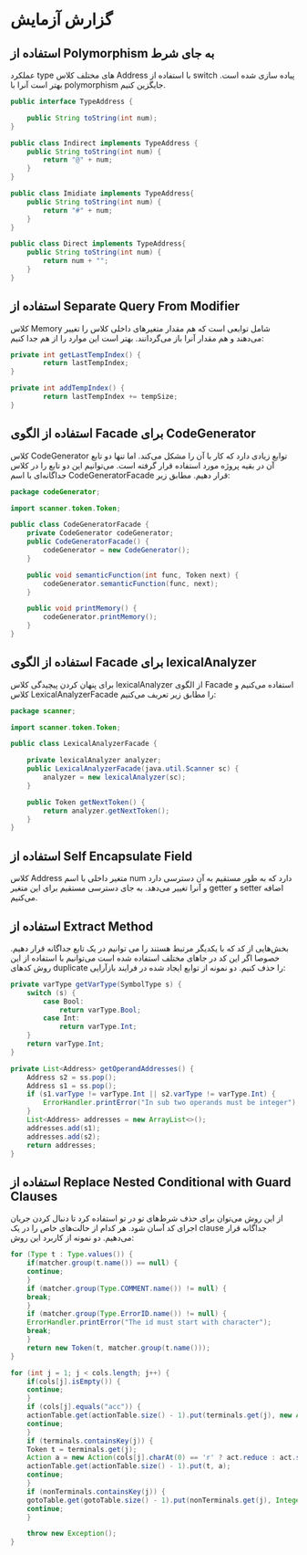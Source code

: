 # گزارش آزمایش



## استفاده از Polymorphism به جای شرط

عملکرد type های مختلف کلاس Address با استفاده از switch پیاده سازی شده است. بهتر است آنرا با polymorphism جایگزین کنیم.

```java
public interface TypeAddress {

    public String toString(int num);
}

public class Indirect implements TypeAddress {
    public String toString(int num) {
        return "@" + num;
    }
}

public class Imidiate implements TypeAddress{
    public String toString(int num) {
        return "#" + num;
    }
}

public class Direct implements TypeAddress{
    public String toString(int num) {
        return num + "";
    }
}
```

## استفاده از  Separate Query From Modifier
کلاس Memory شامل توابعی است که هم مقدار متغیرهای داخلی کلاس را تغییر می‌دهند و هم مقدار آنرا باز می‌گردانند. بهتر است این موارد را از هم جدا کنیم:

```java
private int getLastTempIndex() {
        return lastTempIndex;
}

private int addTempIndex() {
        return lastTempIndex += tempSize;
}
```


## استفاده از الگوی Facade برای CodeGenerator

کلاس CodeGenerator توابع زیادی دارد که کار با آن را مشکل می‌کند. اما تنها دو تابع آن در بقیه پروژه مورد استفاده قرار گرفته است. می‌توانیم این دو تابع را در کلاس جداگانه‌ای با اسم CodeGeneratorFacade قرار دهیم. مطابق زیر:

```java
package codeGenerator;

import scanner.token.Token;

public class CodeGeneratorFacade {
    private CodeGenerator codeGenerator;
    public CodeGeneratorFacade() {
        codeGenerator = new CodeGenerator();
    }

    public void semanticFunction(int func, Token next) {
        codeGenerator.semanticFunction(func, next);
    }

    public void printMemory() {
        codeGenerator.printMemory();
    }
}

```

## استفاده از الگوی Facade برای lexicalAnalyzer

برای پنهان کردن پیچیدگی کلاس lexicalAnalyzer از الگوی Facade استفاده می‌کنیم و کلاس LexicalAnalyzerFacade را مطابق زیر تعریف می‌کنیم:


```java
package scanner;

import scanner.token.Token;

public class LexicalAnalyzerFacade {

    private lexicalAnalyzer analyzer;
    public LexicalAnalyzerFacade(java.util.Scanner sc) {
        analyzer = new lexicalAnalyzer(sc);
    }

    public Token getNextToken() {
        return analyzer.getNextToken();
    }
}

```

## استفاده از Self Encapsulate Field

کلاس Address متغیر داخلی با اسم num دارد که به طور مستقیم به آن دسترسی دارد و آنرا تغییر می‌دهد. به جای دسترسی مستقیم برای این متغیر getter و setter اضافه می‌کنیم.

## استفاده از Extract Method
بخش‌هایی از کد که با یکدیگر مرتبط هستند را می توانیم در یک تابع جداگانه قرار دهیم. خصوصا اگر این کد در جاهای مختلف استفاده شده است می‌توانیم با استفاده از این روش کد‌های duplicate را حذف کنیم. دو نمونه از توابع ایجاد شده در فرایند بازآرایی:

```java
private varType getVarType(SymbolType s) {
    switch (s) {
        case Bool:
            return varType.Bool;
        case Int:
            return varType.Int;
    }
    return varType.Int;
}
```

```java
private List<Address> getOperandAddresses() {
    Address s2 = ss.pop();
    Address s1 = ss.pop();
    if (s1.varType != varType.Int || s2.varType != varType.Int) {
        ErrorHandler.printError("In sub two operands must be integer");
    }
    List<Address> addresses = new ArrayList<>();
    addresses.add(s1);
    addresses.add(s2);
    return addresses;
}
```

## استفاده از Replace Nested Conditional with Guard Clauses

از این روش می‌توان برای حذف شرط‌های تو در تو استفاده کرد تا دنبال کردن جریان اجرای کد آسان شود. هر کدام از حالت‌های خاص را در یک clause جداگانه قرار می‌دهیم. دو نمونه از کاربرد این روش:

```java
for (Type t : Type.values()) {
    if(matcher.group(t.name()) == null) {
    continue;
    }
    if (matcher.group(Type.COMMENT.name()) != null) {
    break;
    }
    if (matcher.group(Type.ErrorID.name()) != null) {
    ErrorHandler.printError("The id must start with character");
    break;
    }
    return new Token(t, matcher.group(t.name()));
}
```

```java
for (int j = 1; j < cols.length; j++) {
    if(cols[j].isEmpty()) {
    continue;
    }
    if (cols[j].equals("acc")) {
    actionTable.get(actionTable.size() - 1).put(terminals.get(j), new Action(act.accept, 0));
    continue;
    }
    if (terminals.containsKey(j)) {
    Token t = terminals.get(j);
    Action a = new Action(cols[j].charAt(0) == 'r' ? act.reduce : act.shift, Integer.parseInt(cols[j].substring(1)));
    actionTable.get(actionTable.size() - 1).put(t, a);
    continue;
    }
    if (nonTerminals.containsKey(j)) {
    gotoTable.get(gotoTable.size() - 1).put(nonTerminals.get(j), Integer.parseInt(cols[j]));
    continue;
    }

    throw new Exception();
}
```
